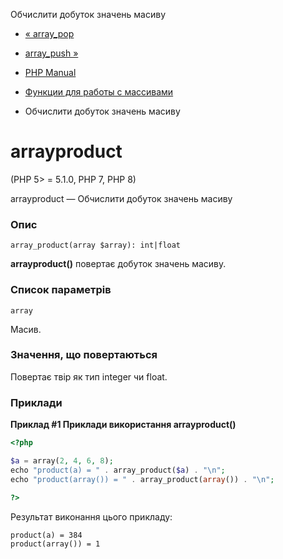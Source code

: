 Обчислити добуток значень масиву

-   [« array\_pop](function.array-pop.html)
    
-   [array\_push »](function.array-push.html)
    
-   [PHP Manual](index.html)
    
-   [Функции для работы с массивами](ref.array.html)
    
-   Обчислити добуток значень масиву
    

# arrayproduct

(PHP 5> = 5.1.0, PHP 7, PHP 8)

arrayproduct — Обчислити добуток значень масиву

### Опис

```methodsynopsis
array_product(array $array): int|float
```

**arrayproduct()** повертає добуток значень масиву.

### Список параметрів

`array`

Масив.

### Значення, що повертаються

Повертає твір як тип integer чи float.

### Приклади

**Приклад #1 Приклади використання **arrayproduct()****

```php
<?php

$a = array(2, 4, 6, 8);
echo "product(a) = " . array_product($a) . "\n";
echo "product(array()) = " . array_product(array()) . "\n";

?>
```

Результат виконання цього прикладу:

```
product(a) = 384
product(array()) = 1
```